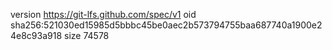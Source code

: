 version https://git-lfs.github.com/spec/v1
oid sha256:521030ed15985d5bbbc45be0aec2b573794755baa687740a1900e24e8c93a918
size 74578

